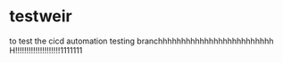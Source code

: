 # testweir
to test the cicd automation
testing
branchhhhhhhhhhhhhhhhhhhhhhhhh
H!!!!!!!!!!!!!!!!!!!!1111111
